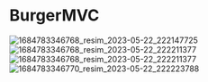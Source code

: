 # BurgerMVC

![1684783346768_resim_2023-05-22_222147725](https://github.com/tunasoyler/BurgerMVC/assets/120011781/3cc308fb-d829-42e4-a910-3c8c956ff9d0)
![1684783346768_resim_2023-05-22_222211377](https://github.com/tunasoyler/BurgerMVC/assets/120011781/6733c410-46a5-4d02-913b-d4f0cc0d6e00)
![1684783346768_resim_2023-05-22_222211377](https://github.com/tunasoyler/BurgerMVC/assets/120011781/fef08f92-41d1-4597-94e1-0f4a0b8090cd)
![1684783346770_resim_2023-05-22_222223788](https://github.com/tunasoyler/BurgerMVC/assets/120011781/25919945-4d83-49c2-b0b1-bda75f22366d)
